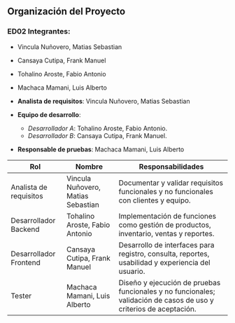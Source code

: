 ## Organización del Proyecto
### ED02 Integrantes:
- Vincula Nuñovero, Matias Sebastian
- Cansaya Cutipa, Frank Manuel
- Tohalino Aroste, Fabio Antonio
- Machaca Mamani, Luis Alberto

- **Analista de requisitos**: Vincula Nuñovero, Matias Sebastian
- **Equipo de desarrollo**:
  - *Desarrollador A*: Tohalino Aroste, Fabio Antonio.
  - *Desarrollador B*: Cansaya Cutipa, Frank Manuel.
- **Responsable de pruebas**: Machaca Mamani, Luis Alberto


| Rol | Nombre | Responsabilidades |
|-----|--------|-------------------|
| Analista de requisitos | Vincula Nuñovero, Matias Sebastian | Documentar y validar requisitos funcionales y no funcionales con clientes y equipo. |
| Desarrollador Backend | Tohalino Aroste, Fabio Antonio | Implementación de funciones como gestión de productos, inventario, ventas y reportes. |
| Desarrollador Frontend | Cansaya Cutipa, Frank Manuel | Desarrollo de interfaces para registro, consulta, reportes, usabilidad y experiencia del usuario. |
| Tester | Machaca Mamani, Luis Alberto | Diseño y ejecución de pruebas funcionales y no funcionales; validación de casos de uso y criterios de aceptación.|

